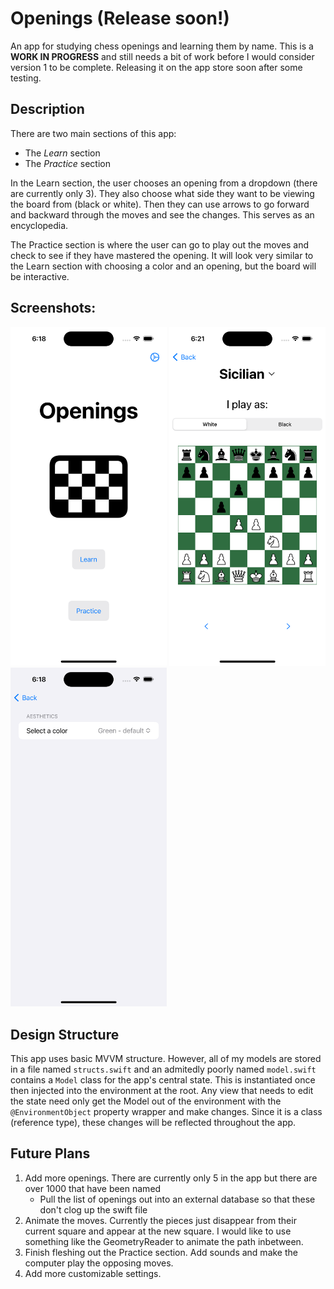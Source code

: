 # Openings (Release soon!)
An app for studying chess openings and learning them by name. This is a **WORK IN PROGRESS** and still needs a bit of work before I would consider version 1 to be complete. Releasing it on the app store soon after some testing.

## Description

There are two main sections of this app:
- The *Learn* section
- The *Practice* section

In the Learn section, the user chooses an opening from a dropdown (there are currently only 3). They also choose what side they want to be viewing the board from (black or white). Then they can use arrows to go forward and backward through the moves and see the changes. This serves as an encyclopedia.

The Practice section is where the user can go to play out the moves and check to see if they have mastered the opening. It will look very similar to the Learn section with choosing a color and an opening, but the board will be interactive.

## Screenshots:
<div align=left>

<img src="https://github.com/jpass23/Openings/blob/main/Screenshots/Main%20Page.png" width="250"/>

<img src="https://github.com/jpass23/Openings/blob/main/Screenshots/Board%20Page.png" width="250"/>

<img src="https://github.com/jpass23/Openings/blob/main/Screenshots/Settings%20Page.png" width="250"/>

</div>


## Design Structure

This app uses basic MVVM structure. However, all of my models are stored in a file named `structs.swift` and an admitedly poorly named `model.swift` contains a `Model` class for the app's central state. This is instantiated once then injected into the environment at the root. Any view that needs to edit the state need only get the Model out of the environment with the `@EnvironmentObject` property wrapper and make changes. Since it is a class (reference type), these changes will be reflected throughout the app.

## Future Plans

1. Add more openings. There are currently only 5 in the app but there are over 1000 that have been named
    - Pull the list of openings out into an external database so that these don't clog up the swift file
2. Animate the moves. Currently the pieces just disappear from their current square and appear at the new square. I would like to use something like the GeometryReader to animate the path inbetween.
3. Finish fleshing out the Practice section. Add sounds and make the computer play the opposing moves.
4. Add more customizable settings.

